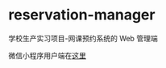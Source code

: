 # reservation-manager

学校生产实习项目-网课预约系统的 Web 管理端

微信小程序用户端在[这里](https://github.com/Shadowmaple/course-reservation-pr)
